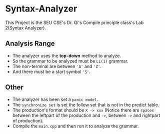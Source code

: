 # Syntax-Analyzer
This Project is the SEU CSE's Dr. Qi's Compile principle class's Lab 2(Syntax Analyzer).

## Analysis Range
* The analyzer uses the **top-down** method to analyze.
* So the grammar to be analyzed must be  ```LL(1)``` grammar.
* The non-terminal are between ```'A'``` and ```'Z'```.
* And there must be a start symbol ```'S'```.

## Other
* The analyzer has been set a ```panic model```.
* The ```synchronize set``` is set the follow set that is not in the predict table.
* The production's format should be ```X -> xxx``` (Notice there are ```spaces``` between the leftpart of the production and ```->```, between ```->``` and rightpart of production).
* Compile the ```main.cpp``` and then run it to analyze the grammar.